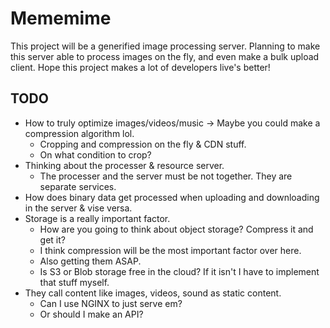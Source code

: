 # Mememime
This project will be a generified image processing server. Planning to make this server able to process images on the fly, and even make a bulk upload client. Hope this project makes a lot of developers live's better!

## TODO
* How to truly optimize images/videos/music -> Maybe you could make a compression algorithm lol.
  * Cropping and compression on the fly & CDN stuff.
  * On what condition to crop?
* Thinking about the processer & resource server.
  * The processer and the server must be not together. They are separate services.
* How does binary data get processed when uploading and downloading in the server & vise versa.
* Storage is a really important factor.
  * How are you going to think about object storage? Compress it and get it?
  * I think compression will be the most important factor over here. 
  * Also getting them ASAP. 
  * Is S3 or Blob storage free in the cloud? If it isn't I have to implement that stuff myself. 
* They call content like images, videos, sound as static content.
  * Can I use NGINX to just serve em?
  * Or should I make an API?
  
